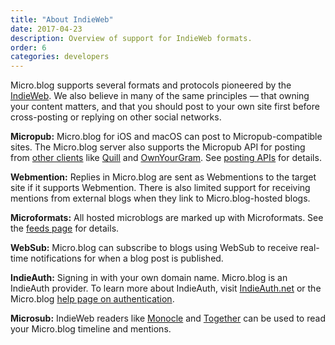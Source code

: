 ```yaml
---
title: "About IndieWeb"
date: 2017-04-23
description: Overview of support for IndieWeb formats.
order: 6
categories: developers
---
```

Micro.blog supports several formats and protocols pioneered by the <a href="https://indieweb.org/">IndieWeb</a>. We also believe in many of the same principles — that owning your content matters, and that you should post to your own site first before cross-posting or replying on other social networks.

**Micropub:** Micro.blog for iOS and macOS can post to Micropub-compatible sites. The Micro.blog server also supports the Micropub API for posting from [other clients](/2017/micropub-clients/) like [Quill](https://quill.p3k.io/) and [OwnYourGram](https://ownyourgram.com/). See [posting APIs](/2017/api-posting/) for details.

**Webmention:** Replies in Micro.blog are sent as Webmentions to the target site if it supports Webmention. There is also limited support for receiving mentions from external blogs when they link to Micro.blog-hosted blogs.

**Microformats:** All hosted microblogs are marked up with Microformats. See the [feeds page](/2017/api-feeds/) for details.

**WebSub:** Micro.blog can subscribe to blogs using WebSub to receive real-time notifications for when a blog post is published.

**IndieAuth:** Signing in with your own domain name. Micro.blog is an IndieAuth provider. To learn more about IndieAuth, visit [IndieAuth.net](https://indieauth.net/) or the Micro.blog [help page on authentication](/2018/api-authentication/).

**Microsub:** IndieWeb readers like [Monocle](https://monocle.p3k.io/) and [Together](https://alltogethernow.io/) can be used to read your Micro.blog timeline and mentions.
